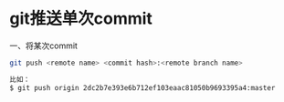 # git推送单次commit

一、将某次commit

```bash
git push <remote name> <commit hash>:<remote branch name>

比如：
$ git push origin 2dc2b7e393e6b712ef103eaac81050b9693395a4:master
```

